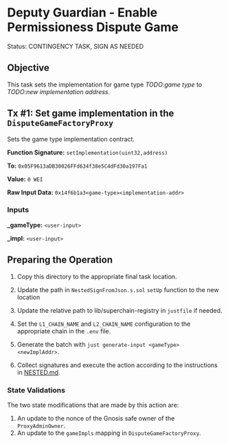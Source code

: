 # Deputy Guardian - Enable Permissioness Dispute Game

Status: CONTINGENCY TASK, SIGN AS NEEDED

## Objective

This task sets the implementation for game type _TODO:game type_ to _TODO:new implementation address_.

## Tx #1: Set game implementation in the `DisputeGameFactoryProxy`

Sets the game type implementation contract.

**Function Signature:** `setImplementation(uint32,address)`

**To:** `0x05F9613aDB30026FFd634f38e5C4dFd30a197Fa1`

**Value:** `0 WEI`

**Raw Input Data:** `0x14f6b1a3<game-type><implementation-addr>`

### Inputs

**\_gameType:** `<user-input>`

**\_impl:** `<user-input>`

## Preparing the Operation

1. Copy this directory to the appropriate final task location.

2. Update the path in `NestedSignFromJson.s.sol` `setUp` function to the new location

3. Update the relative path to lib/superchain-registry in `justfile` if needed.

4. Set the `L1_CHAIN_NAME` and `L2_CHAIN_NAME` configuration to the appropriate chain in the `.env` file.

5. Generate the batch with `just generate-input <gameType> <newImplAddr>`.

6. Collect signatures and execute the action according to the instructions in [NESTED.md](../../../NESTED.md).

### State Validations

The two state modifications that are made by this action are:

1. An update to the nonce of the Gnosis safe owner of the `ProxyAdminOwner`.
2. An update to the `gameImpls` mapping in `DisputeGameFactoryProxy`.
